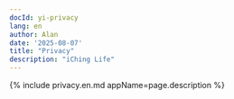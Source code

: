 ```yaml
---
docId: yi-privacy
lang: en
author: Alan
date: '2025-08-07'
title: "Privacy"
description: "iChing Life"
---
```


{% include privacy.en.md appName=page.description %}